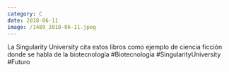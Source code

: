 ```yaml
--- 
category: C 
date: 2018-06-11 
image: /1489_2018-06-11.jpeg 
--- 
```


La Singularity University cita estos libros como ejemplo de ciencia ficción donde se habla de la biotecnología #Biotecnología #SingularityUniversity #Futuro